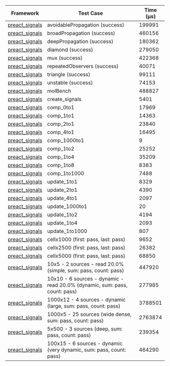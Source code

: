 | Framework | Test Case | Time (μs) |
| --- | --- | --- |
| [preact_signals](https://pub.dev/packages/preact_signals) | avoidablePropagation (success) | 199991 |
| [preact_signals](https://pub.dev/packages/preact_signals) | broadPropagation (success) | 460156 |
| [preact_signals](https://pub.dev/packages/preact_signals) | deepPropagation (success) | 180362 |
| [preact_signals](https://pub.dev/packages/preact_signals) | diamond (success) | 279050 |
| [preact_signals](https://pub.dev/packages/preact_signals) | mux (success) | 422368 |
| [preact_signals](https://pub.dev/packages/preact_signals) | repeatedObservers (success) | 40071 |
| [preact_signals](https://pub.dev/packages/preact_signals) | triangle (success) | 99111 |
| [preact_signals](https://pub.dev/packages/preact_signals) | unstable (success) | 74153 |
| [preact_signals](https://pub.dev/packages/preact_signals) | molBench | 488827 |
| [preact_signals](https://pub.dev/packages/preact_signals) | create_signals | 5401 |
| [preact_signals](https://pub.dev/packages/preact_signals) | comp_0to1 | 17969 |
| [preact_signals](https://pub.dev/packages/preact_signals) | comp_1to1 | 14363 |
| [preact_signals](https://pub.dev/packages/preact_signals) | comp_2to1 | 23840 |
| [preact_signals](https://pub.dev/packages/preact_signals) | comp_4to1 | 16495 |
| [preact_signals](https://pub.dev/packages/preact_signals) | comp_1000to1 | 9 |
| [preact_signals](https://pub.dev/packages/preact_signals) | comp_1to2 | 25252 |
| [preact_signals](https://pub.dev/packages/preact_signals) | comp_1to4 | 35209 |
| [preact_signals](https://pub.dev/packages/preact_signals) | comp_1to8 | 8383 |
| [preact_signals](https://pub.dev/packages/preact_signals) | comp_1to1000 | 7488 |
| [preact_signals](https://pub.dev/packages/preact_signals) | update_1to1 | 8329 |
| [preact_signals](https://pub.dev/packages/preact_signals) | update_2to1 | 4390 |
| [preact_signals](https://pub.dev/packages/preact_signals) | update_4to1 | 2097 |
| [preact_signals](https://pub.dev/packages/preact_signals) | update_1000to1 | 20 |
| [preact_signals](https://pub.dev/packages/preact_signals) | update_1to2 | 4194 |
| [preact_signals](https://pub.dev/packages/preact_signals) | update_1to4 | 2093 |
| [preact_signals](https://pub.dev/packages/preact_signals) | update_1to1000 | 807 |
| [preact_signals](https://pub.dev/packages/preact_signals) | cellx1000 (first: pass, last: pass) | 9652 |
| [preact_signals](https://pub.dev/packages/preact_signals) | cellx2500 (first: pass, last: pass) | 26382 |
| [preact_signals](https://pub.dev/packages/preact_signals) | cellx5000 (first: pass, last: pass) | 68850 |
| [preact_signals](https://pub.dev/packages/preact_signals) | 10x5 - 2 sources - read 20.0% (simple, sum: pass, count: pass) | 447920 |
| [preact_signals](https://pub.dev/packages/preact_signals) | 10x10 - 6 sources - dynamic - read 20.0% (dynamic, sum: pass, count: pass) | 277985 |
| [preact_signals](https://pub.dev/packages/preact_signals) | 1000x12 - 4 sources - dynamic (large, sum: pass, count: pass) | 3788501 |
| [preact_signals](https://pub.dev/packages/preact_signals) | 1000x5 - 25 sources (wide dense, sum: pass, count: pass) | 2763874 |
| [preact_signals](https://pub.dev/packages/preact_signals) | 5x500 - 3 sources (deep, sum: pass, count: pass) | 239354 |
| [preact_signals](https://pub.dev/packages/preact_signals) | 100x15 - 6 sources - dynamic (very dynamic, sum: pass, count: pass) | 464290 |
